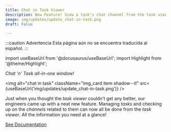 ```yaml
---
title: Chat in Task Viewer
description: New Feature! View a task's chat channel from the task viewer.
image: img/updates/update_chat-in-task.png
draft: False

---
```


:::caution Advertencia
Esta página aún no se encuentra traducida al español.
:::

import useBaseUrl from '@docusaurus/useBaseUrl'; 
import Highlight from '@theme/Highlight';


<div className="align-center">
<div className="card">
<div className="card__header">

<span className="hero__subtitle"><em>Chat 'n' Task all-in-one window!</em></span>

</div>
<div className="card__image">

<img alt="chat in task" className="img_card item shadow--tl" src={useBaseUrl('img/updates/update_chat-in-task.png')} />
<br/>

</div>
<div className="card__body">

Just when you thought the _task viewer_ couldn't get any better, our engineers came up with a neat new feature. Managing _tasks_ and checking up on the _channels_ related to them can now all be done from the _task viewer_. All the information you need at a glance!

</div>
<div className="card__footer text-center align-padding-center">

<a className="button button--info button--block" href="docs/documentation/client/tasks/task_chat">See Documentation</a>
<br/>

</div>
</div>
</div>

